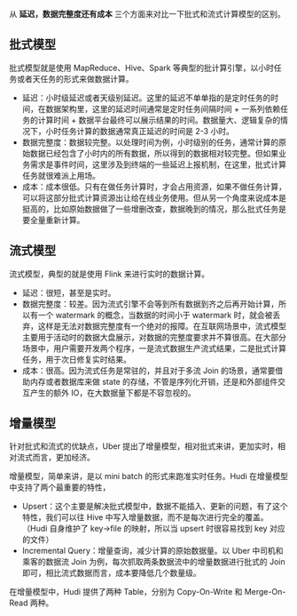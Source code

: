 从 **延迟，数据完整度还有成本** 三个方面来对比一下批式和流式计算模型的区别。

## 批式模型

批式模型就是使用 MapReduce、Hive、Spark 等典型的批计算引擎，以小时任务或者天任务的形式来做数据计算。

- 延迟：小时级延迟或者天级别延迟。这里的延迟不单单指的是定时任务的时间，在数据架构里，这里的延迟时间通常是定时任务间隔时间 + 一系列依赖任务的计算时间 + 数据平台最终可以展示结果的时间。数据量大、逻辑复杂的情况下，小时任务计算的数据通常真正延迟的时间是 2-3 小时。
- 数据完整度：数据较完整。以处理时间为例，小时级别的任务，通常计算的原始数据已经包含了小时内的所有数据，所以得到的数据相对较完整。但如果业务需求是事件时间，这里涉及到终端的一些延迟上报机制，在这里，批式计算任务就很难派上用场。
- 成本：成本很低。只有在做任务计算时，才会占用资源，如果不做任务计算，可以将这部分批式计算资源出让给在线业务使用。但从另一个角度来说成本是挺高的，比如原始数据做了一些增删改查，数据晚到的情况，那么批式任务是要全量重新计算。

## 流式模型

流式模型，典型的就是使用 Flink 来进行实时的数据计算。

- 延迟：很短，甚至是实时。
- 数据完整度：较差。因为流式引擎不会等到所有数据到齐之后再开始计算，所以有一个 watermark 的概念，当数据的时间小于 watermark 时，就会被丢弃，这样是无法对数据完整度有一个绝对的报障。在互联网场景中，流式模型主要用于活动时的数据大盘展示，对数据的完整度要求并不算很高。在大部分场景中，用户需要开发两个程序，一是流式数据生产流式结果，二是批式计算任务，用于次日修复实时结果。
- 成本：很高。因为流式任务是常驻的，并且对于多流 Join 的场景，通常要借助内存或者数据库来做 state 的存储，不管是序列化开销，还是和外部组件交互产生的额外 IO，在大数据量下都是不容忽视的。

## 增量模型

针对批式和流式的优缺点，Uber 提出了增量模型，相对批式来讲，更加实时，相对流式而言，更加经济。

增量模型，简单来讲，是以 mini batch 的形式来跑准实时任务。Hudi 在增量模型中支持了两个最重要的特性，

- Upsert：这个主要是解决批式模型中，数据不能插入、更新的问题，有了这个特性，我们可以往 Hive 中写入增量数据，而不是每次进行完全的覆盖。（Hudi 自身维护了 key->file 的映射，所以当 upsert 时很容易找到 key 对应的文件）
- Incremental Query：增量查询，减少计算的原始数据量。以 Uber 中司机和乘客的数据流 Join 为例，每次抓取两条数据流中的增量数据进行批式的 Join 即可，相比流式数据而言，成本要降低几个数量级。

在增量模型中，Hudi 提供了两种 Table，分别为 Copy-On-Write 和 Merge-On-Read 两种。